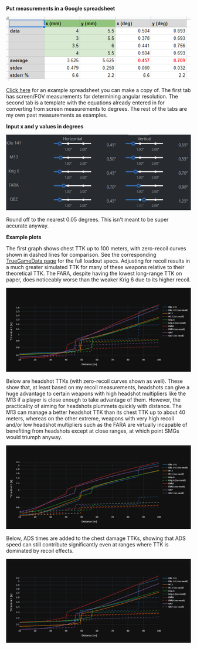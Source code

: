 **Put measurements in a Google spreadsheet**

![spreadsheet](/assets/images/example/spreadsheet.png)

[Click here](https://docs.google.com/spreadsheets/d/155GmFod_Kuo5khmGhNlIjKf53x9Tlw6sey4p3VZxpjE/edit?usp=sharing)
for an example spreadsheet you can make a copy of.
The first tab has screen/FOV measurements for determining angular resolution.
The second tab is a template with the equations already entered in for converting from
screen measurements to degrees.
The rest of the tabs are my own past measurements as examples.

**Input x and y values in degrees**

![inputs](/assets/images/example/inputs.png)

Round off to the nearest 0.05 degrees. This isn't meant to be super accurate anyway.

**Example plots**

The first graph shows chest TTK up to 100 meters, with zero-recoil curves shown
in dashed lines for comparison.
See the corresponding [TrueGameData page](https://www.truegamedata.com/?share=EDHovz)
for the full loadout specs.
Adjusting for recoil results in a much greater simulated TTK for many of these weapons
relative to their theoretical TTK.
The FARA, despite having the lowest long-range TTK on paper, does noticeably worse
than the weaker Krig 6 due to its higher recoil.

![ttk](/assets/images/example/chest/ttk.png)

Below are headshot TTKs (with zero-recoil curves shown as well).
These show that, at least based on my recoil measurements,
headshots can give a huge advantage to certain weapons with high headshot
multipliers like the M13 if a player is close enough to take advantage of them.
However, the practicality of aiming for headshots plummets quickly with distance.
The M13 can manage a better headshot TTK than its chest TTK up to about 40 meters,
whereas on the other extreme, weapons with very high recoil and/or low headshot
multipliers such as the FARA are virtually incapable of benefiting from headshots
except at close ranges, at which point SMGs would triumph anyway.

![ttk_head](/assets/images/example/head/ttk.png)

Below, ADS times are added to the chest damage TTKs, showing that ADS speed can still
contribute significantly even at ranges where TTK is dominated by recoil effects.

![ttk_ads](/assets/images/example/chest/ttk_ads.png)
